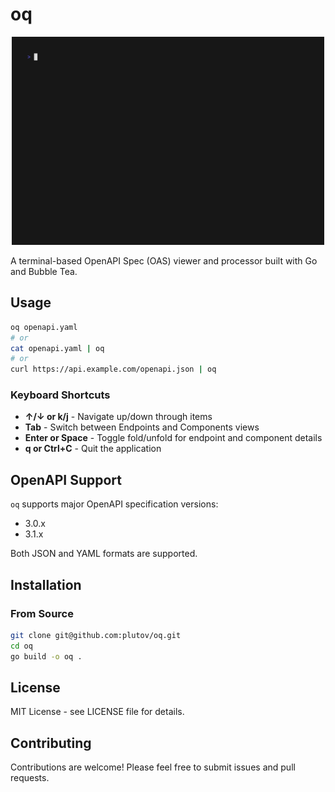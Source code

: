 # oq

<p align="center"><img src="preview.gif" width="500" alt="oq preview"></p>

A terminal-based OpenAPI Spec (OAS) viewer and processor built with Go and Bubble Tea.

## Usage

```bash
oq openapi.yaml
# or
cat openapi.yaml | oq
# or
curl https://api.example.com/openapi.json | oq
```

### Keyboard Shortcuts

- **↑/↓ or k/j** - Navigate up/down through items
- **Tab** - Switch between Endpoints and Components views
- **Enter or Space** - Toggle fold/unfold for endpoint and component details
- **q or Ctrl+C** - Quit the application

## OpenAPI Support

`oq` supports major OpenAPI specification versions:
- 3.0.x
- 3.1.x

Both JSON and YAML formats are supported.

## Installation

### From Source

```bash
git clone git@github.com:plutov/oq.git
cd oq
go build -o oq .
```

## License

MIT License - see LICENSE file for details.

## Contributing

Contributions are welcome! Please feel free to submit issues and pull requests.